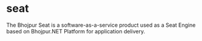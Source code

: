# seat
The Bhojpur Seat is a software-as-a-service product used as a Seat Engine based on Bhojpur.NET Platform for application delivery.
